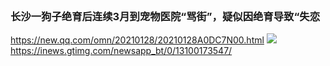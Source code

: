 ```note
```
### 长沙一狗子绝育后连续3月到宠物医院“骂街”，疑似因绝育导致“失恋
<https://new.qq.com/omn/20210128/20210128A0DC7N00.html>
![](https://inews.gtimg.com/newsapp_bt/0/13100173547/)
<https://inews.gtimg.com/newsapp_bt/0/13100173547/>
